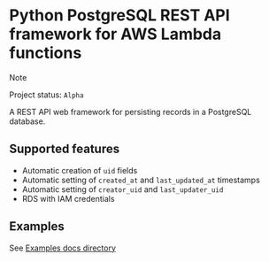 # Python PostgreSQL REST API framework for AWS Lambda functions
> [!NOTE]
> Project status: `Alpha`

A REST API web framework for persisting records in a PostgreSQL database.

## Supported features
- Automatic creation of `uid` fields
- Automatic setting of `created_at` and `last_updated_at` timestamps
- Automatic setting of `creator_uid` and `last_updater_uid`
- RDS with IAM credentials

## Examples
See [Examples docs directory](./docs/examples/)
